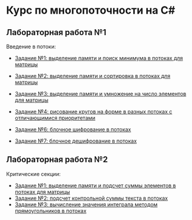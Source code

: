 # Курс по многопоточности на C#
## Лабораторная работа №1
Введение в потоки: 
* [Задание №1: выделение памяти и поиск минимума в потоках для матрицы](https://github.com/Daniil-Solo/MultiThreadsSolutions/blob/main/Lab_1/task1.cs)
* [Задание №2: выделение памяти и сортировка в потоках для матрицы](https://github.com/Daniil-Solo/MultiThreadsSolutions/blob/main/Lab_1/task2.cs)
* [Задание №3: выделение памяти и умножение на число элементов для матрицы](https://github.com/Daniil-Solo/MultiThreadsSolutions/blob/main/Lab_1/task3.cs)
* [Задание №4: рисование кругов на форме в разных потоках с отличающимися приоритетами](https://github.com/Daniil-Solo/MultiThreadsSolutions/blob/main/Lab_1/task4.cs)

* [Задание №6: блочное шифрование в потоках](https://github.com/Daniil-Solo/MultiThreadsSolutions/blob/main/Lab_1/task6.cs)
* [Задание №7: блочное дешифрование в потоках](https://github.com/Daniil-Solo/MultiThreadsSolutions/blob/main/Lab_1/task7.cs)

## Лабораторная работа №2
Критические секции: 
* [Задание №1: выделение памяти и подсчет суммы элементов в потоках для матрицы](https://github.com/Daniil-Solo/MultiThreadsSolutions/blob/main/Lab_2/task1.cs)
* [Задание №2: подсчет контрольной суммы текста в потоках](https://github.com/Daniil-Solo/MultiThreadsSolutions/blob/main/Lab_2/task2.cs)
* [Задание №3: вычисление значения интеграла методом прямоугольников в потоках](https://github.com/Daniil-Solo/MultiThreadsSolutions/blob/main/Lab_2/task3.cs)